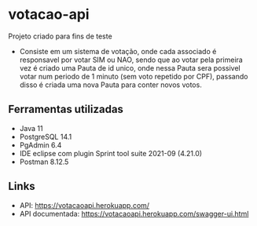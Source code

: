 # votacao-api
 
Projeto criado para fins de teste 

 - Consiste em um sistema de votação, onde cada associado é responsavel por votar SIM ou NAO, sendo que ao votar pela primeira vez é criado uma Pauta de id unico, onde nessa Pauta sera possivel votar num periodo de 1 minuto (sem voto repetido por CPF), passando disso é criada uma nova Pauta para conter novos votos.
 
## Ferramentas utilizadas
 
 
* Java 11
* PostgreSQL 14.1
* PgAdmin 6.4
* IDE eclipse com plugin Sprint tool suite 2021-09 (4.21.0)
* Postman 8.12.5

  
## Links

* API: https://votacaoapi.herokuapp.com/
* API documentada: https://votacaoapi.herokuapp.com/swagger-ui.html
